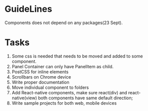 # GuideLines
Components does not depend on any packages(23 Sept).

# Tasks
1. Some css is needed that needs to be moved and added to some component.
2. Panel Container can only have PanelItem as child.
3. PostCSS for inline elements
4. Scrollbars on Chrome device
5. Write proper documentation
6. Move individual component to folders
7. Add React-native components, make sure react(div) and react-native(view) both components have same default direction;
8. Write sample projects for both web, mobile devices
